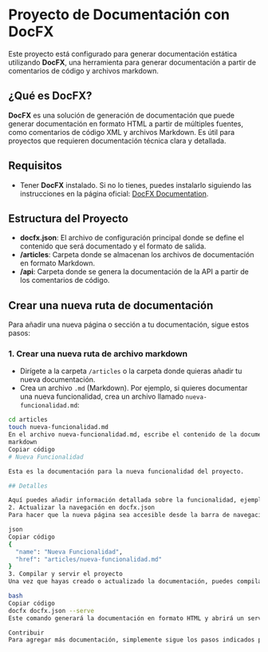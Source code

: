 # Proyecto de Documentación con DocFX

Este proyecto está configurado para generar documentación estática utilizando **DocFX**, una herramienta para generar documentación a partir de comentarios de código y archivos markdown.

## ¿Qué es DocFX?

**DocFX** es una solución de generación de documentación que puede generar documentación en formato HTML a partir de múltiples fuentes, como comentarios de código XML y archivos Markdown. Es útil para proyectos que requieren documentación técnica clara y detallada.

## Requisitos

- Tener **DocFX** instalado. Si no lo tienes, puedes instalarlo siguiendo las instrucciones en la página oficial: [DocFX Documentation](https://dotnet.github.io/docfx/).

## Estructura del Proyecto

- **docfx.json**: El archivo de configuración principal donde se define el contenido que será documentado y el formato de salida.
- **/articles**: Carpeta donde se almacenan los archivos de documentación en formato Markdown.
- **/api**: Carpeta donde se genera la documentación de la API a partir de los comentarios de código.

## Crear una nueva ruta de documentación

Para añadir una nueva página o sección a tu documentación, sigue estos pasos:

### 1. Crear una nueva ruta de archivo markdown

- Dirígete a la carpeta `/articles` o la carpeta donde quieras añadir tu nueva documentación.
- Crea un archivo `.md` (Markdown). Por ejemplo, si quieres documentar una nueva funcionalidad, crea un archivo llamado `nueva-funcionalidad.md`:

```bash
cd articles
touch nueva-funcionalidad.md
En el archivo nueva-funcionalidad.md, escribe el contenido de la documentación:
markdown
Copiar código
# Nueva Funcionalidad

Esta es la documentación para la nueva funcionalidad del proyecto.

## Detalles

Aquí puedes añadir información detallada sobre la funcionalidad, ejemplos de uso, notas, etc.
2. Actualizar la navegación en docfx.json
Para hacer que la nueva página sea accesible desde la barra de navegación de la documentación, necesitas agregarla al archivo docfx.json. Busca la sección toc (tabla de contenidos) en el archivo docfx.json y añade una referencia a tu nuevo archivo:

json
Copiar código
{
  "name": "Nueva Funcionalidad",
  "href": "articles/nueva-funcionalidad.md"
}
3. Compilar y servir el proyecto
Una vez que hayas creado o actualizado la documentación, puedes compilar y servir el proyecto de la siguiente manera:

bash
Copiar código
docfx docfx.json --serve
Este comando generará la documentación en formato HTML y abrirá un servidor local para que puedas navegar por tu documentación a través del navegador web.

Contribuir
Para agregar más documentación, simplemente sigue los pasos indicados para crear nuevas páginas en Markdown. Recuerda siempre actualizar el archivo docfx.json para que las nuevas rutas sean visibles en la navegación del sitio.

```
